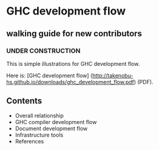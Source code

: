 GHC development flow
====================
  walking guide for new contributors
  ----------------------------------

### UNDER CONSTRUCTION ###

This is simple illustrations for GHC development flow.

Here is: [GHC development flow]
(http://takenobu-hs.github.io/downloads/ghc_development_flow.pdf) (PDF).


Contents
--------

- Overall relationship
- GHC compiler development flow
- Document development flow
- Infrastructure tools
- References
